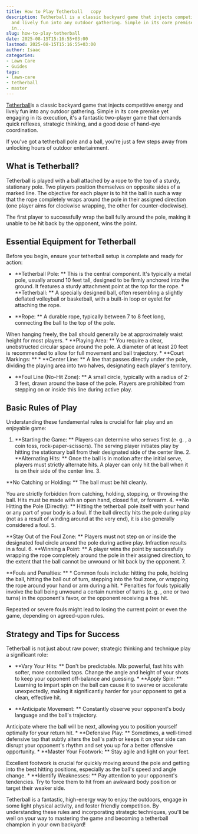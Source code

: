 ```yaml
---
title: How to Play Tetherball   copy
description: Tetherball is a classic backyard game that injects competitive energy
  and lively fun into any outdoor gathering. Simple in its core premise yet engaging
  in...
slug: how-to-play-tetherball
date: 2025-08-15T15:16:55+03:00
lastmod: 2025-08-15T15:16:55+03:00
author: Isaac
categories:
- Lawn Care
- Guides
tags:
- lawn-care
- tetherball
- master
---
```

[Tetherball](https://pestpolicy.com/how-to-play-tetherball/)is a classic backyard game that injects competitive energy and lively fun into any outdoor gathering. Simple in its core premise yet engaging in its execution, it's a fantastic two-player game that demands quick reflexes, strategic thinking, and a good dose of hand-eye coordination.

If you've got a tetherball pole and a ball, you're just a few steps away from unlocking hours of outdoor entertainment.

##  What is Tetherball?

Tetherball is played with a ball attached by a rope to the top of a sturdy, stationary pole. Two players position themselves on opposite sides of a marked line. The objective for each player is to hit the ball in such a way that the rope completely wraps around the pole in their assigned direction (one player aims for clockwise wrapping, the other for counter-clockwise).

The first player to successfully wrap the ball fully around the pole, making it unable to be hit back by the opponent, wins the point.

##  Essential Equipment for Tetherball

Before you begin, ensure your tetherball setup is complete and ready for action:

* **Tetherball Pole: ** This is the central component. It's typically a metal pole, usually around 10 feet tall, designed to be firmly anchored into the ground. It features a sturdy attachment point at the top for the rope. * **Tetherball: ** A specially designed ball, often resembling a slightly deflated volleyball or basketball, with a built-in loop or eyelet for attaching the rope.

* **Rope: ** A durable rope, typically between 7 to 8 feet long, connecting the ball to the top of the pole.

When hanging freely, the ball should generally be at approximately waist height for most players. * **Playing Area: ** You require a clear, unobstructed circular space around the pole. A diameter of at least 20 feet is recommended to allow for full movement and ball trajectory. * **Court Markings: ** * **Center Line: ** A line that passes directly under the pole, dividing the playing area into two halves, designating each player's territory.

* **Foul Line (No-Hit Zone): ** A small circle, typically with a radius of 2-3 feet, drawn around the base of the pole. Players are prohibited from stepping on or inside this line during active play.

##  Basic Rules of Play

Understanding these fundamental rules is crucial for fair play and an enjoyable game:

1. **Starting the Game: ** Players can determine who serves first (e. g. , a coin toss, rock-paper-scissors). The serving player initiates play by hitting the stationary ball from their designated side of the center line. 2. **Alternating Hits: ** Once the ball is in motion after the initial serve, players must strictly alternate hits. A player can only hit the ball when it is on their side of the center line. 3.

**No Catching or Holding: ** The ball must be hit cleanly.

You are strictly forbidden from catching, holding, stopping, or throwing the ball. Hits must be made with an open hand, closed fist, or forearm. 4. **No Hitting the Pole (Directly): ** Hitting the tetherball pole itself with your hand or any part of your body is a foul. If the ball directly hits the pole during play (not as a result of winding around at the very end), it is also generally considered a foul. 5.

**Stay Out of the Foul Zone: ** Players must not step on or inside the designated foul circle around the pole during active play. Infraction results in a foul. 6. **Winning a Point: ** A player wins the point by successfully wrapping the rope completely around the pole in their assigned direction, to the extent that the ball cannot be unwound or hit back by the opponent. 7.

**Fouls and Penalties: ** * Common fouls include: hitting the pole, holding the ball, hitting the ball out of turn, stepping into the foul zone, or wrapping the rope around your hand or arm during a hit. * Penalties for fouls typically involve the ball being unwound a certain number of turns (e. g. , one or two turns) in the opponent's favor, or the opponent receiving a free hit.

Repeated or severe fouls might lead to losing the current point or even the game, depending on agreed-upon rules.

##  Strategy and Tips for Success

Tetherball is not just about raw power; strategic thinking and technique play a significant role:

* **Vary Your Hits: ** Don't be predictable. Mix powerful, fast hits with softer, more controlled taps. Change the angle and height of your shots to keep your opponent off-balance and guessing. * **Apply Spin: ** Learning to impart spin on the ball can cause it to swerve or accelerate unexpectedly, making it significantly harder for your opponent to get a clean, effective hit.

* **Anticipate Movement: ** Constantly observe your opponent's body language and the ball's trajectory.

Anticipate where the ball will be next, allowing you to position yourself optimally for your return hit. * **Defensive Play: ** Sometimes, a well-timed defensive tap that subtly alters the ball's path or keeps it on your side can disrupt your opponent's rhythm and set you up for a better offensive opportunity. * **Master Your Footwork: ** Stay agile and light on your feet.

Excellent footwork is crucial for quickly moving around the pole and getting into the best hitting positions, especially as the ball's speed and angle change. * **Identify Weaknesses: ** Pay attention to your opponent's tendencies. Try to force them to hit from an awkward body position or target their weaker side.

Tetherball is a fantastic, high-energy way to enjoy the outdoors, engage in some light physical activity, and foster friendly competition. By understanding these rules and incorporating strategic techniques, you'll be well on your way to mastering the game and becoming a tetherball champion in your own backyard!
